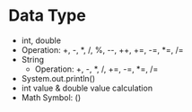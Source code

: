 # Data Type
- int, double
 - Operation: +, -, *, /, %, --, ++, +=, -=, *=, /=
- String
  - Operation: +, -, *, /, +=, -=, *=, /=
- System.out.println()
- int value & double value calculation
- Math Symbol: ()


